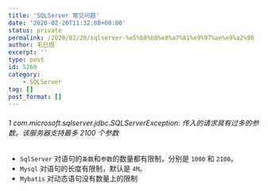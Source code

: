 ```yaml
---
title: 'SQLServer 常见问题'
date: '2020-02-20T11:32:08+00:00'
status: private
permalink: /2020/02/20/sqlserver-%e5%b8%b8%e8%a7%81%e9%97%ae%e9%a2%98
author: 毛巳煜
excerpt: ''
type: post
id: 5260
category:
    - SQLServer
tag: []
post_format: []
---
```

###### 1 com.microsoft.sqlserver.jdbc.SQLServerException: 传入的请求具有过多的参数。该服务器支持最多 2100 个参数

- `SqlServer` 对语句的`条数`和`参数`的数量都有限制，分别是 `1000` 和 `2100`。
- `Mysql` 对语句的长度有限制，默认是 `4M`。
- `Mybatis` 对动态语句没有数量上的限制